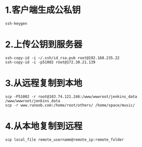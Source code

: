 # 1.客户端生成公私钥

```shell
ssh-keygen
```

# 2.上传公钥到服务器

```shell
ssh-copy-id -i ~/.ssh/id_rsa.pub root@192.168.235.22
ssh-copy-id -i -p51002 root@172.30.21.139
```

# 3.从远程复制到本地

```shell
scp -P51002 -r root@103.74.121.246:/www/wwwroot/jenkins_data /www/wwwroot/jenkins_data
scp -r www.runoob.com:/home/root/others/ /home/space/music/
```

# 4.从本地复制到远程

```shell
scp local_file remote_username@remote_ip:remote_folder 
```